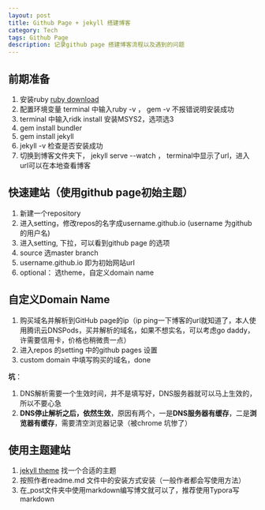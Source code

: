 ```yaml
---
layout: post
title: Github Page + jekyll 搭建博客
category: Tech
tags: Github Page
description: 记录github page 搭建博客流程以及遇到的问题
---
```




## 前期准备

1. 安装ruby  [ruby download](https://rubyinstaller.org/downloads/) 
2. 配置环境变量 terminal 中输入ruby -v ， gem -v 不报错说明安装成功
3. terminal 中输入ridk install 安装MSYS2，选项选3
4. gem install bundler
5. gem install jekyll
6. jekyll -v 检查是否安装成功
7. 切换到博客文件夹下， jekyll serve --watch ， terminal中显示了url，进入url可以在本地查看博客



## 快速建站（使用github page初始主题）

1. 新建一个repository
2. 进入setting，修改repos的名字成username.github.io (username 为github的用户名)
3. 进入setting,  下拉，可以看到github page 的选项
4.  source 选master branch
5. username.github.io 即为初始网站url
6. optional： 选theme，自定义domain name



## 自定义Domain Name

1. 购买域名并解析到GitHub page的ip（ip ping一下博客的url就知道了，本人使用腾讯云DNSPods，买并解析的域名，如果不想实名，可以考虑go daddy，许需要信用卡，价格也稍微贵一点）
2. 进入repos 的setting 中的github pages 设置
3. custom domain 中填写购买的域名，done

**坑**：

1. DNS解析需要一个生效时间，并不是填写好，DNS服务器就可以马上生效的，所以不要心急
2. **DNS停止解析之后，依然生效**，原因有两个，一是**DNS服务器有缓存**，二是**浏览器有缓存**，需要清空浏览器记录（被chrome 坑惨了）



## 使用主题建站

1.  [jekyll theme](http://jekyllthemes.org/) 找一个合适的主题
2. 按照作者readme.md 文件中的安装方式安装（一般作者都会写使用方法）
3. 在_post文件夹中使用markdown编写博文就可以了，推荐使用Typora写markdown